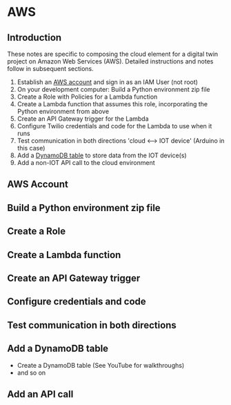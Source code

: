 # AWS

## Introduction

These notes are specific to composing the cloud element for a digital twin project on Amazon Web Services (AWS). 
Detailed instructions and notes follow in subsequent sections.

1. Establish an [AWS account](#aws_account) and sign in as an IAM User (not root)
2. On your development computer: Build a Python environment zip file
3. Create a Role with Policies for a Lambda function
4. Create a Lambda function that assumes this role, incorporating the Python environment from above
5. Create an API Gateway trigger for the Lambda
6. Configure Twilio credentials and code for the Lambda to use when it runs
7. Test communication in both directions 'cloud <--> IOT device' (Arduino in this case)
8. Add a [DynamoDB table](#add-a-dynamodb-table) to store data from the IOT device(s)
9. Add a non-IOT API call to the cloud environment


## AWS Account

## Build a Python environment zip file

## Create a Role

## Create a Lambda function

## Create an API Gateway trigger

## Configure credentials and code

## Test communication in both directions

## Add a DynamoDB table

* Create a DynamoDB table (See YouTube for walkthroughs)
* and so on

## Add an API call
